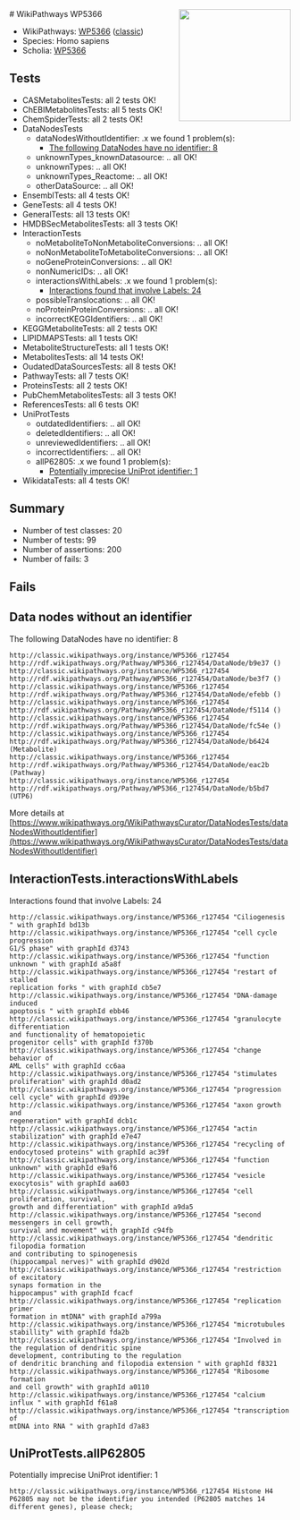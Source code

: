 <img style="float: right; width: 200px" src="https://upload.wikimedia.org/wikipedia/commons/thumb/8/83/Wplogo_with_text_500.png/640px-Wplogo_with_text_500.png" />
# WikiPathways WP5366

* WikiPathways: [WP5366](https://wikipathways.org/pathways/WP5366) ([classic](https://classic.wikipathways.org/instance/WP5366))
* Species: Homo sapiens
* Scholia: [WP5366](https://scholia.toolforge.org/wikipathways/WP5366)
## Tests
* CASMetabolitesTests: all 2 tests OK!
* ChEBIMetabolitesTests: all 5 tests OK!
* ChemSpiderTests: all 2 tests OK!
* DataNodesTests
    * dataNodesWithoutIdentifier: .x we found 1 problem(s):
        * [The following DataNodes have no identifier: 8](#d2d32fa7)
    * unknownTypes_knownDatasource: .. all OK!
    * unknownTypes: .. all OK!
    * unknownTypes_Reactome: .. all OK!
    * otherDataSource: .. all OK!
* EnsemblTests: all 4 tests OK!
* GeneTests: all 4 tests OK!
* GeneralTests: all 13 tests OK!
* HMDBSecMetabolitesTests: all 3 tests OK!
* InteractionTests
    * noMetaboliteToNonMetaboliteConversions: .. all OK!
    * noNonMetaboliteToMetaboliteConversions: .. all OK!
    * noGeneProteinConversions: .. all OK!
    * nonNumericIDs: .. all OK!
    * interactionsWithLabels: .x we found 1 problem(s):
        * [Interactions found that involve Labels: 24](#fe97a8db)
    * possibleTranslocations: .. all OK!
    * noProteinProteinConversions: .. all OK!
    * incorrectKEGGIdentifiers: .. all OK!
* KEGGMetaboliteTests: all 2 tests OK!
* LIPIDMAPSTests: all 1 tests OK!
* MetaboliteStructureTests: all 1 tests OK!
* MetabolitesTests: all 14 tests OK!
* OudatedDataSourcesTests: all 8 tests OK!
* PathwayTests: all 7 tests OK!
* ProteinsTests: all 2 tests OK!
* PubChemMetabolitesTests: all 3 tests OK!
* ReferencesTests: all 6 tests OK!
* UniProtTests
    * outdatedIdentifiers: .. all OK!
    * deletedIdentifiers: .. all OK!
    * unreviewedIdentifiers: .. all OK!
    * incorrectIdentifiers: .. all OK!
    * allP62805: .x we found 1 problem(s):
        * [Potentially imprecise UniProt identifier: 1](#5bee1cf3)
* WikidataTests: all 4 tests OK!


## Summary

* Number of test classes: 20
* Number of tests: 99
* Number of assertions: 200
* Number of fails: 3

## Fails

<a name="d2d32fa7" />

## Data nodes without an identifier

The following DataNodes have no identifier: 8
```
http://classic.wikipathways.org/instance/WP5366_r127454 http://rdf.wikipathways.org/Pathway/WP5366_r127454/DataNode/b9e37 ()
http://classic.wikipathways.org/instance/WP5366_r127454 http://rdf.wikipathways.org/Pathway/WP5366_r127454/DataNode/be3f7 ()
http://classic.wikipathways.org/instance/WP5366_r127454 http://rdf.wikipathways.org/Pathway/WP5366_r127454/DataNode/efebb ()
http://classic.wikipathways.org/instance/WP5366_r127454 http://rdf.wikipathways.org/Pathway/WP5366_r127454/DataNode/f5114 ()
http://classic.wikipathways.org/instance/WP5366_r127454 http://rdf.wikipathways.org/Pathway/WP5366_r127454/DataNode/fc54e ()
http://classic.wikipathways.org/instance/WP5366_r127454 http://rdf.wikipathways.org/Pathway/WP5366_r127454/DataNode/b6424 (Metabolite)
http://classic.wikipathways.org/instance/WP5366_r127454 http://rdf.wikipathways.org/Pathway/WP5366_r127454/DataNode/eac2b (Pathway)
http://classic.wikipathways.org/instance/WP5366_r127454 http://rdf.wikipathways.org/Pathway/WP5366_r127454/DataNode/b5bd7 (UTP6)
```

More details at [https://www.wikipathways.org/WikiPathwaysCurator/DataNodesTests/dataNodesWithoutIdentifier](https://www.wikipathways.org/WikiPathwaysCurator/DataNodesTests/dataNodesWithoutIdentifier)

<a name="fe97a8db" />

## InteractionTests.interactionsWithLabels

Interactions found that involve Labels: 24
```
http://classic.wikipathways.org/instance/WP5366_r127454 "Ciliogenesis " with graphId bd13b
http://classic.wikipathways.org/instance/WP5366_r127454 "cell cycle progression
G1/S phase" with graphId d3743
http://classic.wikipathways.org/instance/WP5366_r127454 "function 
unknown " with graphId a5a8f
http://classic.wikipathways.org/instance/WP5366_r127454 "restart of stalled 
replication forks " with graphId cb5e7
http://classic.wikipathways.org/instance/WP5366_r127454 "DNA-damage induced
apoptosis " with graphId ebb46
http://classic.wikipathways.org/instance/WP5366_r127454 "granulocyte differentiation 
and functionality of hematopoietic 
progenitor cells" with graphId f370b
http://classic.wikipathways.org/instance/WP5366_r127454 "change behavior of
AML cells" with graphId cc6aa
http://classic.wikipathways.org/instance/WP5366_r127454 "stimulates proliferation" with graphId d0ad2
http://classic.wikipathways.org/instance/WP5366_r127454 "progression
cell cycle" with graphId d939e
http://classic.wikipathways.org/instance/WP5366_r127454 "axon growth and
regeneration" with graphId dcb1c
http://classic.wikipathways.org/instance/WP5366_r127454 "actin stabilization" with graphId e7e47
http://classic.wikipathways.org/instance/WP5366_r127454 "recycling of 
endocytosed proteins" with graphId ac39f
http://classic.wikipathways.org/instance/WP5366_r127454 "function unknown" with graphId e9af6
http://classic.wikipathways.org/instance/WP5366_r127454 "vesicle exocytosis" with graphId aa603
http://classic.wikipathways.org/instance/WP5366_r127454 "cell proliferation, survival, 
growth and differentiation" with graphId a9da5
http://classic.wikipathways.org/instance/WP5366_r127454 "second messengers in cell growth, 
survival and movement" with graphId c94fb
http://classic.wikipathways.org/instance/WP5366_r127454 "dendritic filopodia formation 
and contributing to spinogenesis
(hippocampal nerves)" with graphId d902d
http://classic.wikipathways.org/instance/WP5366_r127454 "restriction of excitatory 
synaps formation in the 
hippocampus" with graphId fcacf
http://classic.wikipathways.org/instance/WP5366_r127454 "replication primer 
formation in mtDNA" with graphId a799a
http://classic.wikipathways.org/instance/WP5366_r127454 "microtubules stabillity" with graphId fda2b
http://classic.wikipathways.org/instance/WP5366_r127454 "Involved in the regulation of dendritic spine 
development, contributing to the regulation 
of dendritic branching and filopodia extension " with graphId f8321
http://classic.wikipathways.org/instance/WP5366_r127454 "Ribosome formation
and cell growth" with graphId a0110
http://classic.wikipathways.org/instance/WP5366_r127454 "calcium influx " with graphId f61a8
http://classic.wikipathways.org/instance/WP5366_r127454 "transcription of 
mtDNA into RNA " with graphId d7a83
```

<a name="5bee1cf3" />

## UniProtTests.allP62805

Potentially imprecise UniProt identifier: 1
```
http://classic.wikipathways.org/instance/WP5366_r127454 Histone H4 P62805 may not be the identifier you intended (P62805 matches 14 different genes), please check; 
```

